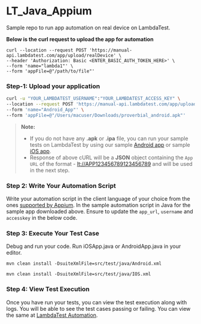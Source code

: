 # LT_Java_Appium
Sample repo to run app automation on real device on LambdaTest.


**Below is the curl request to upload the app for automation**

```
curl --location --request POST 'https://manual-api.lambdatest.com/app/upload/realDevice' \
--header 'Authorization: Basic <ENTER_BASIC_AUTH_TOKEN_HERE>' \
--form 'name="lambda1"' \
--form 'appFile=@"/path/to/file"'
```

### **Step-1: Upload your application** 

```bash
curl -u "YOUR_LAMBDATEST_USERNAME":"YOUR_LAMBDATEST_ACCESS_KEY" \
--location --request POST 'https://manual-api.lambdatest.com/app/upload/realDevice' \
--form 'name="Android_App"' \
--form 'appFile=@"/Users/macuser/Downloads/proverbial_android.apk"' 
```
> **Note:**
>
> - If you do not have any **.apk** or **.ipa** file, you can run your sample tests on LambdaTest by using our sample [Android app](https://prod-mobile-artefacts.lambdatest.com/assets/docs/proverbial_android.apk) or sample [iOS app](https://prod-mobile-artefacts.lambdatest.com/assets/docs/proverbial_ios.ipa).
> - Response of above cURL will be a **JSON** object containing the `App URL` of the format - <lt://APP123456789123456789> and will be used in the next step.

### **Step 2: Write Your Automation Script**
Write your automation script in the client language of your choice from the ones [supported by Appium](https://appium.io/downloads.html). In the sample automation script in Java for the sample app downloaded above. Ensure to update the `app_url`, `username` and `accesskey` in the below code.

### **Step 3: Execute Your Test Case**
Debug and run your code. Run iOSApp.java or AndroidApp.java in your editor.
```
mvn clean install -DsuiteXmlFile=src/test/java/Android.xml
```
```
mvn clean install -DsuiteXmlFile=src/test/java/IOS.xml
```


### **Step 4: View Test Execution**
Once you have run your tests, you can view the test execution along with logs. You will be able to see the test cases passing or failing. You can view the same at [LambdaTest Automation](https://accounts.lambdatest.com/login).